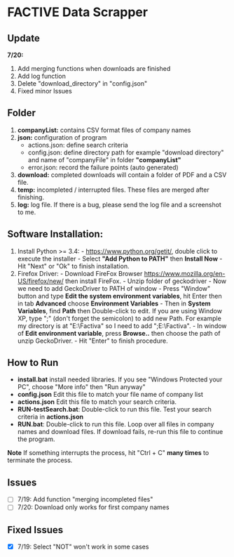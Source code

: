 # FACTIVE Data Scrapper

## Update
__7/20:__
 1. Add merging functions when downloads are finished
 2. Add log function
 3. Delete "download_directory" in "config.json"
 4. Fixed minor Issues

## Folder
 1. __companyList:__ contains CSV format files of company names
 2. __json:__ configuration of program
    - actions.json: define search criteria
    - config.json: define directory path for example "download directory" and name of "companyFile" in folder __"companyList"__
    - error.json: record the failure points (auto generated)
 3. __download:__ completed downloads will contain a folder of PDF and a CSV file.   
 4. __temp:__ incompleted / interrupted files. These files are merged after finishing.
 5. __log:__ log file. If there is a bug, please send the log file and a screenshot to me.
## Software Installation:
  1. Install Python >= 3.4:
    - https://www.python.org/getit/, double click to execute the installer
    - Select __"Add Python to PATH"__ then __Install Now__
    - Hit "Next" or "Ok" to finish installation.
  2. Firefox Driver:
    - Download FireFox Browser https://www.mozilla.org/en-US/firefox/new/ then install FireFox.
    - Unzip folder of geckodriver
    - Now we need to add GeckoDriver to PATH of window
    - Press "Window" button and type __Edit the system environment variables__, hit Enter then in tab __Advanced__ choose __Environment Variables__
    - Then in __System Variables__, find __Path__ then Double-click to edit. If you are using Window XP, type ";<Path>" (don't forget the semicolon) to add new Path. For example my directory is at "E:\\Factiva" so I need to add ";E:\\Factiva".
    - In window of __Edit environment variable__, press __Browse..__ then choose the path of unzip GeckoDriver.
    - Hit "Enter" to finish procedure.

## How to Run
- __install.bat__ install needed libraries. If you see "Windows Protected your PC", choose "More info" then "Run anyway"
- __config.json__ Edit this file to match your file name of company list
- __actions.json__ Edit this file to match your search criteria.
- __RUN-testSearch.bat__: Double-click to run this file. Test your search criteria in __actions.json__
- __RUN.bat__: Double-click to run this file. Loop over all files in company names and download files. If download fails, re-run this file to continue the program.

__Note__ If something interrupts the process, hit "Ctrl + C" __many times__ to terminate the process.

## Issues
- [ ] 7/19: Add function "merging incompleted files"
- [ ] 7/20: Download only works for first company names

## Fixed Issues
- [x] 7/19: Select "NOT" won't work in some cases
